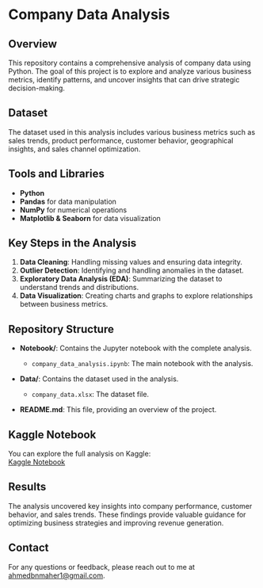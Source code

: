 # Company Data Analysis

## Overview
This repository contains a comprehensive analysis of company data using Python. The goal of this project is to explore and analyze various business metrics, identify patterns, and uncover insights that can drive strategic decision-making.

## Dataset
The dataset used in this analysis includes various business metrics such as sales trends, product performance, customer behavior, geographical insights, and sales channel optimization.

## Tools and Libraries
- **Python**
- **Pandas** for data manipulation
- **NumPy** for numerical operations
- **Matplotlib & Seaborn** for data visualization

## Key Steps in the Analysis
1. **Data Cleaning**: Handling missing values and ensuring data integrity.
2. **Outlier Detection**: Identifying and handling anomalies in the dataset.
3. **Exploratory Data Analysis (EDA)**: Summarizing the dataset to understand trends and distributions.
4. **Data Visualization**: Creating charts and graphs to explore relationships between business metrics.

## Repository Structure
- **Notebook/**: Contains the Jupyter notebook with the complete analysis.
  - `company_data_analysis.ipynb`: The main notebook with the analysis.
- **Data/**: Contains the dataset used in the analysis.
  - `company_data.xlsx`: The dataset file.

- **README.md**: This file, providing an overview of the project.

## Kaggle Notebook
You can explore the full analysis on Kaggle:  
[Kaggle Notebook](https://www.kaggle.com/code/ahmedmaherabdrabbo/company-data-analysis)

## Results
The analysis uncovered key insights into company performance, customer behavior, and sales trends. These findings provide valuable guidance for optimizing business strategies and improving revenue generation.

## Contact
For any questions or feedback, please reach out to me at [ahmedbnmaher1@gmail.com](mailto:ahmedbnmaher1@gmail.com).

